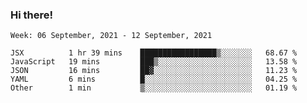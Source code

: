 ### Hi there!

<!--START_SECTION:waka-->
```text
Week: 06 September, 2021 - 12 September, 2021

JSX          1 hr 39 mins    █████████████████▒░░░░░░░   68.67 % 
JavaScript   19 mins         ███▒░░░░░░░░░░░░░░░░░░░░░   13.58 % 
JSON         16 mins         ██▓░░░░░░░░░░░░░░░░░░░░░░   11.23 % 
YAML         6 mins          █░░░░░░░░░░░░░░░░░░░░░░░░   04.25 % 
Other        1 min           ▒░░░░░░░░░░░░░░░░░░░░░░░░   01.19 % 
```
<!--END_SECTION:waka-->
